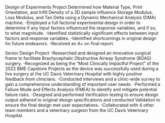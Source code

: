 Design of Experiments Project
Determined how Material Type, Print Orientation, and Infill Density of a 3D sample influence Storage Modulus, Loss Modulus, and Tan Delta using a Dynamic Mechanical Analysis (DMA) machine.
-Employed a full factorial experimental design in order to determine if any input factors influenced the response variables, and if so, to what magnitude.
-Identified statistically significant effects between input factors and response variables.
-Identified shortcomings in original design for future endeavors.
-Received an A+ on final report.

Senior Design Project
-Researched and designed an innovative surgical frame to facilitate Brachycephalic Obstructive Airway Syndrome (BOAS) surgery.
-Recognized as being the “Most Clinically Impactful Project” of the 2022 BME Capstone Projects as the device was successfully used during a live surgery at the UC Davis Veterinary Hospital with highly positive feedback from clinicians.
-Conducted interviews and a clinic-wide survey to gain a comprehensive understanding of important user needs.
-Performed a Failure Mode and Effects Analysis (FMEA) to identify and mitigate potential failure risks.
-Designed and performed Verification testing to ensure design output adhered to original design specifications and conducted  Validation to ensure the final design met user expectations.
-Collaborated with 4 other team members and a veterinary surgeon from the UC Davis Veterinary Hospital.
